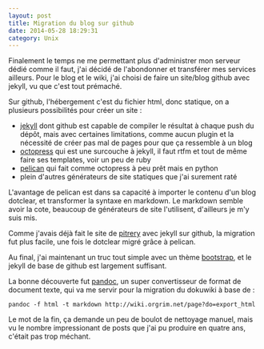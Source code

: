 ```yaml
---
layout: post
title: Migration du blog sur github
date: 2014-05-28 18:29:31
category: Unix
---
```


Finalement le temps ne me permettant plus d'administrer mon serveur
dédié comme il faut, j'ai décidé de l'abondonner et transférer mes
services ailleurs. Pour le blog et le wiki, j'ai choisi de faire un
site/blog github avec jekyll, vu que c'est tout prémaché.

Sur github, l'hébergement c'est du fichier html, donc statique, on a
plusieurs possibilités pour créer un site :

* [jekyll] dont github est capable de compiler le résultat à chaque
  push du dépôt, mais avec certaines limitations, comme aucun plugin
  et la nécessité de créer pas mal de pages pour que ça ressemble à un
  blog
* [octopress] qui est une surcouche à jekyll, il faut rtfm et tout de
  même faire ses templates, voir un peu de ruby
* [pelican] qui fait comme octopress à peu prêt mais en python
* plein d'autres générateurs de site statiques que j'ai surement raté


L'avantage de pelican est dans sa capacité à importer le contenu d'un
blog dotclear, et transformer la syntaxe en markdown. Le markdown
semble avoir la cote, beaucoup de générateurs de site l'utilisent,
d'ailleurs je m'y suis mis.

Comme j'avais déjà fait le site de [pitrery] avec jekyll sur github,
la migration fut plus facile, une fois le dotclear migré grâce à
pelican.

Au final, j'ai maintenant un truc tout simple avec un thème
[bootstrap], et le jekyll de base de github est largement suffisant.

La bonne découverte fut [pandoc], un super convertisseur de format de
document texte, qui va me servir pour la migration du dokuwiki à base
de :

    pandoc -f html -t markdown http://wiki.orgrim.net/page?do=export_html

Le mot de la fin, ça demande un peu de boulot de nettoyage manuel,
mais vu le nombre impressionant de posts que j'ai pu produire en quatre
ans, c'était pas trop méchant.

[jekyll]: http://jekyllrb.com
[octopress]: http://octopress.org
[pelican]: http://getpelican.com
[pitrery]: http://dalibo.github.io/pitrery/
[bootstrap]: http://getbootstrap.com
[pandoc]: http://johnmacfarlane.net/pandoc/
